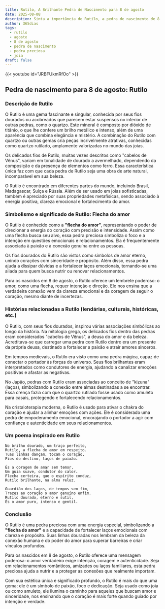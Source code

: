 ```yaml
---
title: Rutilo, A Brilhante Pedra de Nascimento para 8 de agosto
date: 2025-08-08
description: Sinta a importância de Rutilo, a pedra de nascimento de 8 de agosto que simboliza Flecha do amor. Deixe que sua beleza e significado iluminem seu dia.
author: 365dias
tags:
  - rutilo
  - agosto
  - 8 de agosto
  - pedra de nascimento
  - pedra preciosa
  - joia
draft: false
---
```


{{< youtube id="JRBFUkmRfOo" >}}

## Pedra de nascimento para 8 de agosto: Rutilo

### Descrição de Rutilo

O Rutilo é uma gema fascinante e singular, conhecida por seus fios dourados ou acobreados que parecem estar suspensos no interior de outras pedras, como o quartzo. Este mineral é composto por dióxido de titânio, o que lhe confere um brilho metálico e intenso, além de uma aparência que combina elegância e mistério. A combinação do Rutilo com quartzo ou outras gemas cria peças incrivelmente atrativas, conhecidas como quartzo rutilado, amplamente valorizadas no mundo das joias.

Os delicados fios de Rutilo, muitas vezes descritos como "cabelos de Vênus", variam em tonalidade de dourado a avermelhado, dependendo da composição e da presença de elementos como ferro. Essa característica única faz com que cada pedra de Rutilo seja uma obra de arte natural, incomparável em sua beleza.

O Rutilo é encontrado em diferentes partes do mundo, incluindo Brasil, Madagascar, Suíça e Rússia. Além de ser usado em joias sofisticadas, também é apreciado por suas propriedades metafísicas, sendo associado à energia positiva, clareza emocional e fortalecimento do amor.

### Simbolismo e significado de Rutilo: Flecha do amor

O Rutilo é conhecido como a **"flecha do amor"**, representando o poder de direcionar a energia do coração com precisão e intensidade. Assim como uma flecha busca seu alvo, essa pedra preciosa simboliza o foco e a intenção em questões emocionais e relacionamentos. Ela é frequentemente associada à paixão e à conexão genuína entre as pessoas.

Os fios dourados do Rutilo são vistos como símbolos de amor eterno, unindo corações com sinceridade e propósito. Além disso, essa pedra ajuda a dissipar dúvidas e a fortalecer laços emocionais, tornando-se uma aliada para quem busca nutrir ou renovar relacionamentos.

Para os nascidos em 8 de agosto, o Rutilo oferece um lembrete poderoso: o amor, como uma flecha, requer intenção e direção. Ele nos ensina que a verdadeira conexão vem da clareza emocional e da coragem de seguir o coração, mesmo diante de incertezas.

### Histórias relacionadas a Rutilo (lendárias, culturais, históricas, etc.)

O Rutilo, com seus fios dourados, inspirou várias associações simbólicas ao longo da história. Na mitologia grega, os delicados fios dentro das pedras eram considerados "cabelos de Vênus", a deusa do amor e da beleza. Acreditava-se que carregar uma pedra com Rutilo dentro era um presente da própria deusa, destinado a fortalecer a paixão e atrair amores sinceros.

Em tempos medievais, o Rutilo era visto como uma pedra mágica, capaz de conectar o portador às forças do universo. Seus fios brilhantes eram interpretados como condutores de energia, ajudando a canalizar emoções positivas e afastar as negativas.

No Japão, pedras com Rutilo eram associadas ao conceito de "kizuna" (laços), simbolizando a conexão entre almas destinadas a se encontrar. Essa crença fazia com que o quartzo rutilado fosse usado como amuleto para casais, protegendo e fortalecendo relacionamentos.

Na cristaloterapia moderna, o Rutilo é usado para ativar o chakra do coração e ajudar a alinhar emoções com ações. Ele é considerado uma pedra de empoderamento emocional, encorajando o portador a agir com confiança e autenticidade em seus relacionamentos.

### Um poema inspirado em Rutilo

```
No brilho dourado, um traço perfeito,  
Rutilo, a flecha de amor em respeito.  
Tuas linhas dançam, tocam o coração,  
Fios do destino, laços de paixão.  

És a coragem de amar sem temor,  
Um guia suave, condutor do calor.  
Flecha certeira, que o espírito conduz,  
Rutilo brilhante, na alma reluz.  

Guardião dos laços, de tempos sem fim,  
Trazes ao coração o amor genuíno enfim.  
Rutilo dourado, eterno e sutil,  
És o amor puro, intenso e gentil.
```

### Conclusão

O Rutilo é uma pedra preciosa com uma energia especial, simbolizando a **"flecha do amor"** e a capacidade de fortalecer laços emocionais com clareza e propósito. Suas linhas douradas nos lembram da beleza da conexão humana e do poder do amor para superar barreiras e criar vínculos profundos.

Para os nascidos em 8 de agosto, o Rutilo oferece uma mensagem poderosa: o amor verdadeiro exige intenção, coragem e autenticidade. Seja em relacionamentos românticos, amizades ou laços familiares, esta pedra preciosa ajuda a nutrir e a proteger as conexões que realmente importam.

Com sua estética única e significado profundo, o Rutilo é mais do que uma gema; ele é um símbolo de paixão, foco e dedicação. Seja usado como joia ou como amuleto, ele ilumina o caminho para aqueles que buscam amor e sinceridade, nos ensinando que o coração é mais forte quando guiado por intenção e verdade.